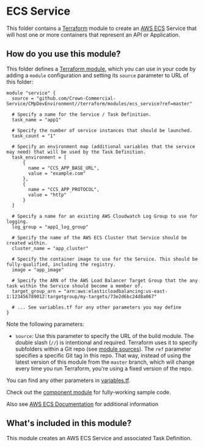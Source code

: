 # ECS Service

This folder contains a [Terraform](https://www.terraform.io/) module to create an [AWS ECS](https://aws.amazon.com/ecs/) Service that will host one or more containers that represent an API or Application.

## How do you use this module?

This folder defines a [Terraform module](https://www.terraform.io/docs/modules/usage.html), which you can use in your
code by adding a `module` configuration and setting its `source` parameter to URL of this folder:

```hcl
module "service" {
  source = "github.com/Crown-Commercial-Service/CMpDevEnvironment//terraform/modules/ecs_service?ref=master"

  # Specify a name for the Service / Task Definition.
  task_name = "app1"

  # Specify the number of service instances that should be launched.
  task_count = "1"

  # Specify an environment map (additional variables that the service may need) that will be used by the Task Definition.
  task_environment = [
      {
        name = "CCS_APP_BASE_URL",
        value = "example.com"
      },
      {
        name = "CCS_APP_PROTOCOL",
        value = "http"
      }
  ]

  # Specify a name for an existing AWS Cloudwatch Log Group to use for logging.
  log_group = "app1_log_group"

  # Specify the name of the AWS ECS Cluster that Service should be created within.
  cluster_name = "app_cluster"

  # Specify the container image to use for the Service. This should be fully-qualified, including the registry.
  image = "app_image"

  # Specify the ARN of the AWS Load Balancer Target Group that the any task within the Service should become a member of.
  target_group_arn = "arn:aws:elasticloadbalancing:us-east-1:123456789012:targetgroup/my-targets/73e2d6bc24d8a067"

  # ... See variables.tf for any other parameters you may define
}
```

Note the following parameters:

* `source`: Use this parameter to specify the URL of the build module. The double slash (`//`) is intentional 
  and required. Terraform uses it to specify subfolders within a Git repo (see [module 
  sources](https://www.terraform.io/docs/modules/sources.html)). The `ref` parameter specifies a specific Git tag in 
  this repo. That way, instead of using the latest version of this module from the `master` branch, which 
  will change every time you run Terraform, you're using a fixed version of the repo.

You can find any other parameters in [variables.tf](variables.tf).

Check out the [component module](https://github.com/Crown-Commercial-Service/CMpDevEnvironment/blob/production/terraform/modules/component/main.tf) for fully-working sample code. 

Also see [AWS ECS Documentation](https://docs.aws.amazon.com/AmazonECS/latest/developerguide/Welcome.html) for additional information

## What's included in this module?

This module creates an AWS ECS Service and associated Task Definition.
